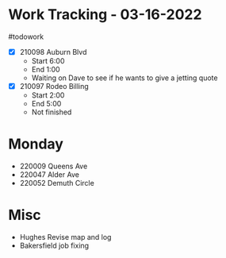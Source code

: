 # Work Tracking - 03-16-2022
#todowork
- [x] 210098 Auburn Blvd
	- Start 6:00
	- End 1:00
	- Waiting on Dave to see if he wants to give a jetting quote
- [x] 210097 Rodeo Billing
	- Start 2:00
	- End 5:00
	- Not finished

# Monday
-  220009 Queens Ave
-  220047 Alder Ave
-  220052 Demuth Circle

# Misc
-  Hughes Revise map and log
-  Bakersfield job fixing